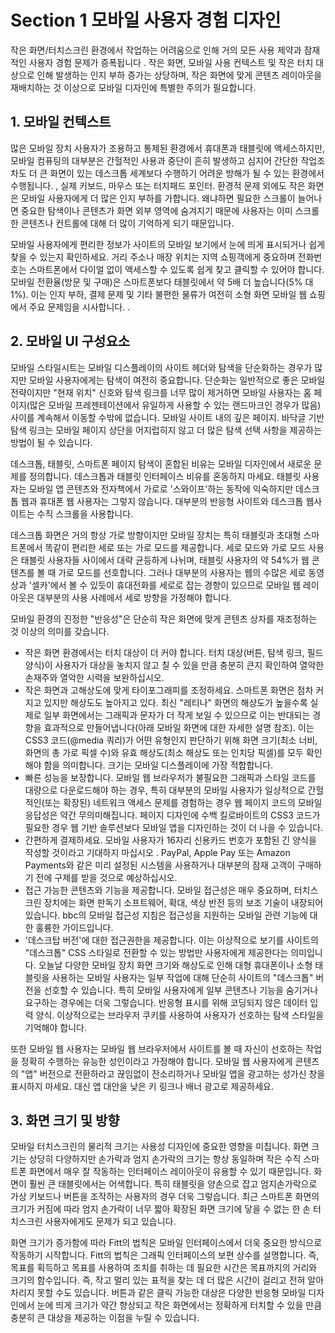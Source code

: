 # Section 1 모바일 사용자 경험 디자인

작은 화면/터치스크린 환경에서 작업하는 어려움으로 인해 거의 모든 사용 제약과 잠재적인 사용자 경험 문제가 증폭됩니다 . 작은 화면, 모바일 사용 컨텍스트 및 작은 터치 대상으로 인해 발생하는 인지 부하 증가는 상당하며, 작은 화면에 맞게 콘텐츠 레이아웃을 재배치하는 것 이상으로 모바일 디자인에 특별한 주의가 필요합니다.

## 1. 모바일 컨텍스트

많은 모바일 장치 사용자가 조용하고 통제된 환경에서 휴대폰과 태블릿에 액세스하지만, 모바일 컴퓨팅의 대부분은 간헐적인 사용과 중단이 흔히 발생하고 심지어 간단한 작업조차도 더 큰 화면이 있는 데스크톱 세계보다 수행하기 어려운 방해가 될 수 있는 환경에서 수행됩니다. , 실제 키보드, 마우스 또는 터치패드 포인터. 환경적 문제 외에도 작은 화면은 모바일 사용자에게 더 많은 인지 부하를 가합니다. 왜냐하면 필요한 스크롤이 늘어나면 중요한 탐색이나 콘텐츠가 화면 외부 영역에 숨겨지기 때문에 사용자는 이미 스크롤한 콘텐츠나 컨트롤에 대해 더 많이 기억하게 되기 때문입니다.

모바일 사용자에게 편리한 정보가 사이트의 모바일 보기에서 눈에 띄게 표시되거나 쉽게 찾을 수 있는지 확인하세요. 거리 주소나 매장 위치는 지역 쇼핑객에게 중요하며 전화번호는 스마트폰에서 다이얼 없이 액세스할 수 있도록 쉽게 찾고 클릭할 수 있어야 합니다. 모바일 전환율(방문 및 구매)은 스마트폰보다 태블릿에서 약 5배 더 높습니다(5% 대 1%). 이는 인지 부하, 결제 문제 및 기타 불편한 물류가 여전히 소형 화면 모바일 웹 쇼핑에서 주요 문제임을 시사합니다. .

## 2. 모바일 UI 구성요소

모바일 스타일시트는 모바일 디스플레이의 사이트 헤더와 탐색을 단순화하는 경우가 많지만 모바일 사용자에게는 탐색이 여전히 중요합니다. 단순화는 일반적으로 좋은 모바일 전략이지만 "현재 위치" 신호와 탐색 링크를 너무 많이 제거하면 모바일 사용자는 홈 페이지(많은 모바일 프레젠테이션에서 유일하게 사용할 수 있는 랜드마크인 경우가 많음) 사이를 계속해서 이동할 수밖에 없습니다. 모바일 사이트 내의 깊은 페이지. 바닥글 기반 탐색 링크는 모바일 페이지 상단을 어지럽히지 않고 더 많은 탐색 선택 사항을 제공하는 방법이 될 수 있습니다.

데스크톱, 태블릿, 스마트폰 페이지 탐색이 혼합된 비유는 모바일 디자인에서 새로운 문제를 정의합니다. 데스크톱과 태블릿 인터페이스 비유를 혼동하지 마세요. 태블릿 사용자는 모바일 앱 콘텐츠와 전자책에서 가로로 '스와이프'하는 동작에 익숙하지만 데스크톱 웹과 휴대폰 웹 사용자는 그렇지 않습니다. 대부분의 반응형 사이트와 데스크톱 웹사이트는 수직 스크롤을 사용합니다.

데스크톱 화면은 거의 항상 가로 방향이지만 모바일 장치는 특히 태블릿과 초대형 스마트폰에서 똑같이 편리한 세로 또는 가로 모드를 제공합니다. 세로 모드와 가로 모드 사용은 태블릿 사용자들 사이에서 대략 균등하게 나뉘며, 태블릿 사용자의 약 54%가 웹 콘텐츠를 볼 때 가로 모드를 선호합니다. 그러나 대부분의 사용자는 웹의 수많은 세로 동영상과 '셀카'에서 볼 수 있듯이 휴대전화를 세로로 잡는 경향이 있으므로 모바일 웹 레이아웃은 대부분의 사용 사례에서 세로 방향을 가정해야 합니다.

모바일 환경의 진정한 "반응성"은 단순히 작은 화면에 맞게 콘텐츠 상자를 재조정하는 것 이상의 의미를 갖습니다.

- 작은 화면 환경에서는 터치 대상이 더 커야 합니다. 터치 대상(버튼, 탐색 링크, 필드 양식)이 사용자가 대상을 놓치지 않고 칠 수 있을 만큼 충분히 큰지 확인하여 열악한 손재주와 열악한 시력을 보완하십시오.
- 작은 화면과 고해상도에 맞게 타이포그래피를 조정하세요. 스마트폰 화면은 점차 커지고 있지만 해상도도 높아지고 있다. 최신 "레티나" 화면의 해상도가 높을수록 실제로 일부 화면에서는 그래픽과 문자가 더 작게 보일 수 있으므로 이는 반대되는 경향을 효과적으로 만들어냅니다(아래 모바일 화면에 대한 자세한 설명 참조). 이는 CSS3 코드(@media 쿼리)가 어떤 유형인지 판단하기 위해 화면 크기(최소 너비, 화면의 총 가로 픽셀 수)와 유효 해상도(최소 해상도 또는 인치당 픽셀)를 모두 확인해야 함을 의미합니다. 크기는 모바일 디스플레이에 가장 적합합니다.
- 빠른 성능을 보장합니다. 모바일 웹 브라우저가 불필요한 그래픽과 스타일 코드를 대량으로 다운로드해야 하는 경우, 특히 대부분의 모바일 사용자가 일상적으로 간헐적인(또는 확장된) 네트워크 액세스 문제를 경험하는 경우 웹 페이지 코드의 모바일 응답성은 약간 무의미해집니다. 페이지 디자인에 수백 킬로바이트의 CSS3 코드가 필요한 경우 웹 기반 솔루션보다 모바일 앱을 디자인하는 것이 더 나을 수 있습니다.
- 간편하게 결제하세요. 모바일 사용자가 16자리 신용카드 번호가 포함된 긴 양식을 작성할 것이라고 기대하지 마십시오 . PayPal, Apple Pay 또는 Amazon Payments와 같은 미리 설정된 시스템을 사용하거나 대부분의 잠재 고객이 구매하기 전에 구제를 받을 것으로 예상하십시오.
- 접근 가능한 콘텐츠와 기능을 제공합니다. 모바일 접근성은 매우 중요하며, 터치스크린 장치에는 화면 판독기 소프트웨어, 확대, 색상 반전 등의 보조 기술이 내장되어 있습니다. bbc의 모바일 접근성 지침은 접근성을 지원하는 모바일 관련 기능에 대한 훌륭한 가이드입니다.
- '데스크탑 버전'에 대한 접근권한을 제공합니다. 이는 이상적으로 보기를 사이트의 "데스크톱" CSS 스타일로 전환할 수 있는 방법만 사용자에게 제공한다는 의미입니다. 오늘날 다양한 모바일 장치 화면 크기와 해상도로 인해 대형 휴대폰이나 소형 태블릿을 사용하는 모바일 사용자는 일부 작업에 대해 단순히 사이트의 "데스크톱" 버전을 선호할 수 있습니다. 특히 모바일 사용자에게 일부 콘텐츠나 기능을 숨기거나 요구하는 경우에는 더욱 그렇습니다. 반응형 표시를 위해 코딩되지 않은 데이터 입력 양식. 이상적으로는 브라우저 쿠키를 사용하여 사용자가 선호하는 탐색 스타일을 기억해야 합니다.

또한 모바일 웹 사용자는 모바일 웹 브라우저에서 사이트를 볼 때 자신이 선호하는 작업을 정확히 수행하는 유능한 성인이라고 가정해야 합니다. 모바일 웹 사용자에게 콘텐츠의 "앱" 버전으로 전환하라고 끊임없이 잔소리하거나 모바일 앱을 광고하는 성가신 창을 표시하지 마세요. 대신 앱 대안을 낮은 키 링크나 배너 광고로 제공하세요.

## 3. 화면 크기 및 방향

모바일 터치스크린의 물리적 크기는 사용성 디자인에 중요한 영향을 미칩니다. 화면 크기는 상당히 다양하지만 손가락과 엄지 손가락의 크기는 항상 동일하며 작은 수직 스마트폰 화면에서 매우 잘 작동하는 인터페이스 레이아웃이 유용할 수 있기 때문입니다. 화면이 훨씬 큰 태블릿에서는 어색합니다. 특히 태블릿을 양손으로 잡고 엄지손가락으로 가상 키보드나 버튼을 조작하는 사용자의 경우 더욱 그렇습니다. 최근 스마트폰 화면의 크기가 커짐에 따라 엄지 손가락이 너무 짧아 확장된 화면 크기에 닿을 수 없는 한 손 터치스크린 사용자에게도 문제가 되고 있습니다.

화면 크기가 증가함에 따라 Fitt의 법칙은 모바일 인터페이스에서 더욱 중요한 방식으로 작동하기 시작합니다. Fitt의 법칙은 그래픽 인터페이스의 보편 상수를 설명합니다. 즉, 목표를 획득하고 목표를 사용하여 조치를 취하는 데 필요한 시간은 목표까지의 거리와 크기의 함수입니다. 즉, 작고 멀리 있는 표적을 찾는 데 더 많은 시간이 걸리고 전혀 알아차리지 못할 수도 있습니다. 버튼과 같은 클릭 가능한 대상은 다양한 반응형 모바일 디자인에서 눈에 띄게 크기가 약간 향상되고 작은 화면에서는 정확하게 터치할 수 있을 만큼 충분히 큰 대상을 제공하는 이점을 누릴 수 있습니다.
